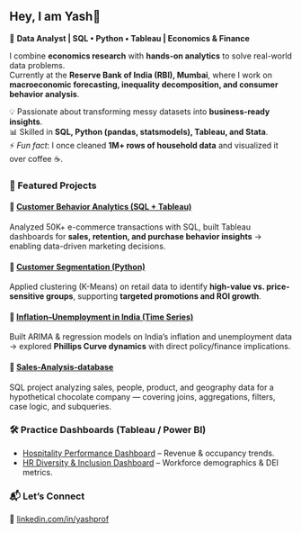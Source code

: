 ## Hey, I am Yash👋

🎯 **Data Analyst | SQL • Python • Tableau | Economics & Finance**  

I combine **economics research** with **hands-on analytics** to solve real-world data problems.  
Currently at the **Reserve Bank of India (RBI), Mumbai**, where I work on **macroeconomic forecasting, inequality decomposition, and consumer behavior analysis**.  

💡 Passionate about transforming messy datasets into **business-ready insights**.  
📊 Skilled in **SQL, Python (pandas, statsmodels), Tableau, and Stata**.  
⚡ *Fun fact*: I once cleaned **1M+ rows of household data** and visualized it over coffee ☕.  

### 📂 Featured Projects  

#### 🔹 [Customer Behavior Analytics (SQL + Tableau)](https://github.com/yash21-git/customer-Analytics-using-SQL)  
Analyzed 50K+ e-commerce transactions with SQL, built Tableau dashboards for **sales, retention, and purchase behavior insights** → enabling data-driven marketing decisions.  

#### 🔹 [Customer Segmentation (Python)](https://github.com/yash21-git/customer-segmentation-project)  
Applied clustering (K-Means) on retail data to identify **high-value vs. price-sensitive groups**, supporting **targeted promotions and ROI growth**.  

#### 🔹 [Inflation–Unemployment in India (Time Series)](https://github.com/yash21-git/inflation-unemployment-India)  
Built ARIMA & regression models on India’s inflation and unemployment data → explored **Phillips Curve dynamics** with direct policy/finance implications.  

#### 🔹 [Sales-Analysis-database](https://github.com/yash21-git/Sales-Analysis-Database)  
SQL project analyzing sales, people, product, and geography data for a hypothetical chocolate company — covering joins, aggregations, filters, case logic, and subqueries.

### 🛠 Practice Dashboards (Tableau / Power BI)  
- [Hospitality Performance Dashboard](https://github.com/yash21-git/Hospitality-Performance-power-BI-dashboard) – Revenue & occupancy trends.  
- [HR Diversity & Inclusion Dashboard](https://github.com/yash21-git/Diversity-Inclusion-HR-dashboard) – Workforce demographics & DEI metrics.  

### 📬 Let’s Connect  
🔗 [linkedin.com/in/yashprof](https://linkedin.com/in/yashprof)  


